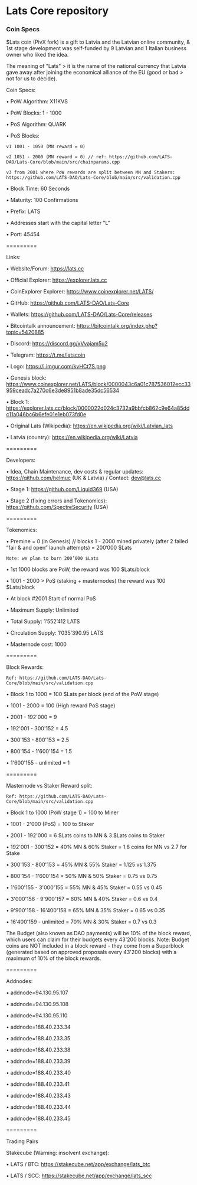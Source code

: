 Lats Core repository
=====================================

### Coin Specs

$Lats coin (PivX fork) is a gift to Latvia and the Latvian online community, & 1st stage development was self-funded by 9 Latvian and 1 Italian business owner who liked the idea.

The meaning of "Lats" > it is the name of the national currency that Latvia gave away after joining the economical alliance of the EU (good or bad > not for us to decide).

Coin Specs:

• PoW Algorithm: X11KVS

• PoW Blocks: 1 - 1000

• PoS Algorithm: QUARK

• PoS Blocks:

    v1 1001 - 1050 (MN reward = 0)

    v2 1051 - 2000 (MN reward = 0) // ref: https://github.com/LATS-DAO/Lats-Core/blob/main/src/chainparams.cpp

    v3 from 2001 where PoW rewards are split between MN and Stakers: https://github.com/LATS-DAO/Lats-Core/blob/main/src/validation.cpp

• Block Time: 60 Seconds

• Maturity: 100 Confirmations

• Prefix: LATS

• Addresses start with the capital letter "L"

• Port: 45454

=========

Links:

• Website/Forum: https://lats.cc 

• Official Explorer: https://explorer.lats.cc 

• CoinExplorer Explorer: https://www.coinexplorer.net/LATS/ 

• GitHub: https://github.com/LATS-DAO/Lats-Core

• Wallets: https://github.com/LATS-DAO/Lats-Core/releases 

• Bitcointalk announcement: https://bitcointalk.org/index.php?topic=5420885 

• Discord: https://discord.gg/xVvajam5u2 

• Telegram: https://t.me/latscoin 

• Logo: https://i.imgur.com/kvHCt7S.png 

• Genesis block: https://www.coinexplorer.net/LATS/block/0000043c6a01c787536012ecc33959ceadc7a270c6e3de8951b8ade35dc56534 

• Block 1: https://explorer.lats.cc/block/0000022d024c3732a9bbfcb862c9e64a85ddc11a046bc6b6efe01e1eb073fd0e 

• Original Lats (Wikipedia): https://en.wikipedia.org/wiki/Latvian_lats 

• Latvia (country): https://en.wikipedia.org/wiki/Latvia 

=========

Developers:

• Idea, Chain Maintenance, dev costs & regular updates: https://github.com/helmuc (UK & Latvia) / Contact: dev@lats.cc

• Stage 1: https://github.com/Liquid369 (USA)

• Stage 2 (fixing errors and Tokenomics): https://github.com/SpectreSecurity (USA)

=========

Tokenomics:

• Premine = 0 (in Genesis) // blocks 1 - 2000 mined privately (after 2 failed “fair & and open” launch attempts) = 200’000 $Lats

    Note: we plan to burn 200’000 $Lats

• 1st 1000 blocks are PoW, the reward was 100 $Lats/block

• 1001 - 2000 > PoS (staking + masternodes) the reward was 100 $Lats/block

• At block #2001 Start of normal PoS

• Maximum Supply: Unlimited

• Total Supply: 1’552’412 LATS

• Circulation Supply: 1’035’390.95 LATS

• Masternode cost: 1000

=========

Block Rewards:

    Ref: https://github.com/LATS-DAO/Lats-Core/blob/main/src/validation.cpp 

• Block 1 to 1000 = 100 $Lats per block (end of the PoW stage)

• 1001 - 2000 = 100 (High reward PoS stage)

• 2001 - 192'000 = 9

• 192'001 - 300'152 = 4.5

• 300'153 - 800'153 = 2.5

• 800'154 - 1'600'154 = 1.5

• 1'600'155 - unlimited = 1

=========

Masternode vs Staker Reward split:

    Ref: https://github.com/LATS-DAO/Lats-Core/blob/main/src/validation.cpp 

• Block 1 to 1000 (PoW stage 1) = 100 to Miner

• 1001 - 2'000 (PoS) = 100 to Staker

• 2001 - 192'000 =  6 $Lats coins to MN & 3 $Lats coins to Staker

• 192'001 - 300'152 = 40% MN & 60% Staker = 1.8 coins for MN vs 2.7 for Stake

• 300'153 - 800'153 = 45% MN & 55% Staker = 1.125 vs 1.375

• 800'154 - 1'600'154 = 50% MN & 50% Staker = 0.75 vs 0.75

• 1'600'155 - 3'000'155 = 55% MN & 45% Staker = 0.55 vs 0.45

• 3'000'156 - 9'900'157 = 60% MN & 40% Staker = 0.6 vs 0.4

• 9'900'158 - 16'400'158 = 65% MN & 35% Staker = 0.65 vs 0.35

• 16'400'159 - unlimited = 70% MN & 30% Staker = 0.7 vs 0.3

The Budget (also known as DAO payments) will be 10% of the block reward, which users can claim for their budgets every 43'200 blocks.
Note: Budget coins are NOT included in a block reward - they come from a Superblock (generated based on approved proposals every 43'200 blocks) with a maximum of 10% of the block rewards.

=========

Addnodes:

• addnode=94.130.95.107

• addnode=94.130.95.108

• addnode=94.130.95.110

• addnode=188.40.233.34

• addnode=188.40.233.35

• addnode=188.40.233.38

• addnode=188.40.233.39

• addnode=188.40.233.40

• addnode=188.40.233.41

• addnode=188.40.233.43

• addnode=188.40.233.44

• addnode=188.40.233.45


=========

Trading Pairs

Stakecube (Warning: insolvent exchange):

• LATS / BTC: https://stakecube.net/app/exchange/lats_btc

• LATS / SCC: https://stakecube.net/app/exchange/lats_scc

